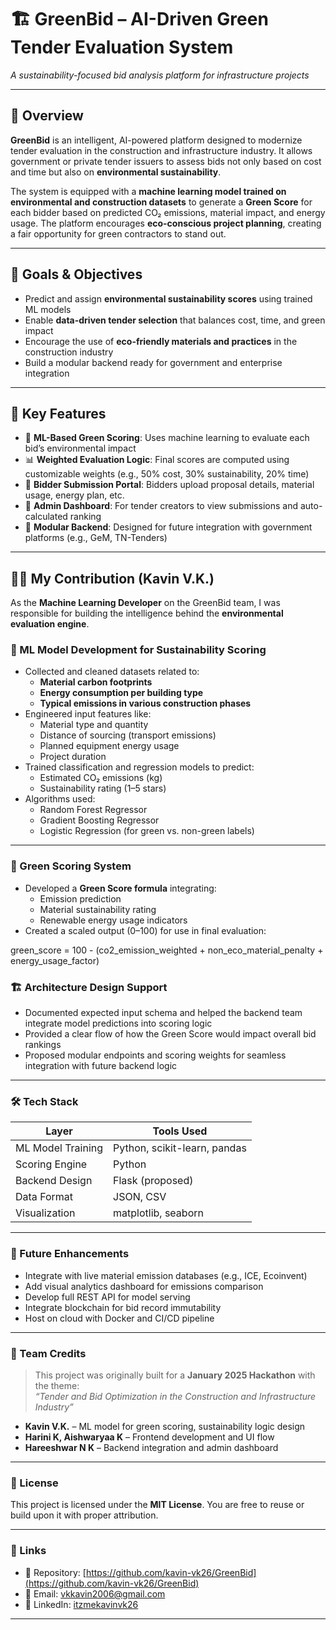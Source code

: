 # 🏗️ GreenBid – AI-Driven Green Tender Evaluation System  
*A sustainability-focused bid analysis platform for infrastructure projects*

---

## 📌 Overview

**GreenBid** is an intelligent, AI-powered platform designed to modernize tender evaluation in the construction and infrastructure industry. It allows government or private tender issuers to assess bids not only based on cost and time but also on **environmental sustainability**.

The system is equipped with a **machine learning model trained on environmental and construction datasets** to generate a **Green Score** for each bidder based on predicted CO₂ emissions, material impact, and energy usage. The platform encourages **eco-conscious project planning**, creating a fair opportunity for green contractors to stand out.

---

## 🎯 Goals & Objectives

- Predict and assign **environmental sustainability scores** using trained ML models  
- Enable **data-driven tender selection** that balances cost, time, and green impact  
- Encourage the use of **eco-friendly materials and practices** in the construction industry  
- Build a modular backend ready for government and enterprise integration

---

## 🚀 Key Features

- 🔬 **ML-Based Green Scoring**: Uses machine learning to evaluate each bid’s environmental impact  
- 📊 **Weighted Evaluation Logic**: Final scores are computed using customizable weights (e.g., 50% cost, 30% sustainability, 20% time)  
- 🧾 **Bidder Submission Portal**: Bidders upload proposal details, material usage, energy plan, etc.  
- 🧠 **Admin Dashboard**: For tender creators to view submissions and auto-calculated ranking  
- 📁 **Modular Backend**: Designed for future integration with government platforms (e.g., GeM, TN-Tenders)

---

## 👨‍💻 My Contribution (Kavin V.K.)

As the **Machine Learning Developer** on the GreenBid team, I was responsible for building the intelligence behind the **environmental evaluation engine**.

### 🔧 ML Model Development for Sustainability Scoring

- Collected and cleaned datasets related to:
  - **Material carbon footprints**
  - **Energy consumption per building type**
  - **Typical emissions in various construction phases**
- Engineered input features like:
  - Material type and quantity
  - Distance of sourcing (transport emissions)
  - Planned equipment energy usage
  - Project duration
- Trained classification and regression models to predict:
  - Estimated CO₂ emissions (kg)
  - Sustainability rating (1–5 stars)
- Algorithms used:
  - Random Forest Regressor  
  - Gradient Boosting Regressor  
  - Logistic Regression (for green vs. non-green labels)

---

### 🌱 Green Scoring System

- Developed a **Green Score formula** integrating:
  - Emission prediction
  - Material sustainability rating
  - Renewable energy usage indicators
- Created a scaled output (0–100) for use in final evaluation:

green_score = 100 - (co2_emission_weighted + non_eco_material_penalty + energy_usage_factor)

### 🏗️ Architecture Design Support

- Documented expected input schema and helped the backend team integrate model predictions into scoring logic  
- Provided a clear flow of how the Green Score would impact overall bid rankings  
- Proposed modular endpoints and scoring weights for seamless integration with future backend logic

---

### 🛠️ Tech Stack

| Layer               | Tools Used                |
|---------------------|---------------------------|
| ML Model Training   | Python, scikit-learn, pandas |
| Scoring Engine      | Python                    |
| Backend Design      | Flask (proposed)          |
| Data Format         | JSON, CSV                 |
| Visualization       | matplotlib, seaborn       |

---

### 🚀 Future Enhancements

- Integrate with live material emission databases (e.g., ICE, Ecoinvent)  
- Add visual analytics dashboard for emissions comparison  
- Develop full REST API for model serving  
- Integrate blockchain for bid record immutability  
- Host on cloud with Docker and CI/CD pipeline  

---

### 👥 Team Credits

> This project was originally built for a **January 2025 Hackathon** with the theme:  
> _“Tender and Bid Optimization in the Construction and Infrastructure Industry”_

- **Kavin V.K.** – ML model for green scoring, sustainability logic design  
- **Harini K, Aishwaryaa K** – Frontend development and UI flow  
- **Hareeshwar N K** – Backend integration and admin dashboard  

---

### 📄 License

This project is licensed under the **MIT License**. You are free to reuse or build upon it with proper attribution.

---

### 🔗 Links

- 📁 Repository: [https://github.com/kavin-vk26/GreenBid](https://github.com/kavin-vk26/GreenBid)  
- 📧 Email: vkkavin2006@gmail.com  
- 💼 LinkedIn: [itzmekavinvk26](https://www.linkedin.com/in/itzmekavinvk26)

---

